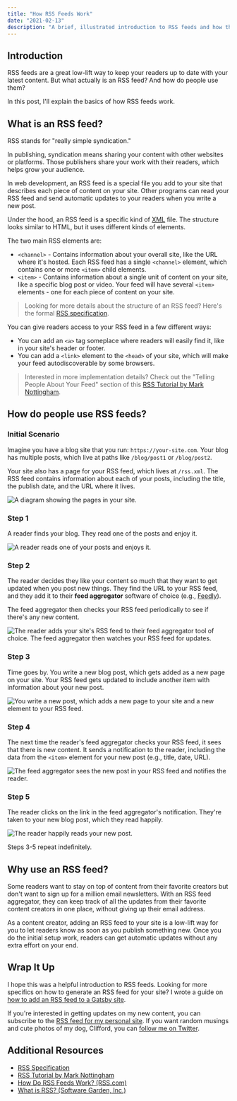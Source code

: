 ```yaml
---
title: "How RSS Feeds Work"
date: "2021-02-13"
description: "A brief, illustrated introduction to RSS feeds and how they work."
---
```


## Introduction

RSS feeds are a great low-lift way to keep your readers up to date with your latest content. But what actually is an RSS feed? And how do people use them?

In this post, I'll explain the basics of how RSS feeds work.
## What is an RSS feed?

RSS stands for "really simple syndication."

In publishing, syndication means sharing your content with other websites or platforms. Those publishers share your work with their readers, which helps grow your audience.

In web development, an RSS feed is a special file you add to your site that describes each piece of content on your site. Other programs can read your RSS feed and send automatic updates to your readers when you write a new post.

Under the hood, an RSS feed is a specific kind of [XML](https://developer.mozilla.org/en-US/docs/Web/XML/XML_introduction) file. The structure looks similar to HTML, but it uses different kinds of elements.

The two main RSS elements are:

* `<channel>` - Contains information about your overall site, like the URL where it's hosted. Each RSS feed has a single `<channel>` element, which contains one or more `<item>` child elements.
* `<item>` - Contains information about a single unit of content on your site, like a specific blog post or video. Your feed will have several `<item>` elements - one for each piece of content on your site.

> Looking for more details about the structure of an RSS feed? Here's the formal [RSS specification](https://www.rssboard.org/rss-specification).

You can give readers access to your RSS feed in a few different ways:

* You can add an `<a>` tag someplace where readers will easily find it, like in your site's header or footer.
* You can add a `<link>` element to the `<head>` of your site, which will make your feed autodiscoverable by some browsers.

> Interested in more implementation details? Check out the "Telling People About Your Feed" section of this [RSS Tutorial by Mark Nottingham](https://www.mnot.net/rss/tutorial/).

## How do people use RSS feeds?

### Initial Scenario

Imagine you have a blog site that you run: `https://your-site.com`. Your blog has multiple posts, which live at paths like `/blog/post1` or `/blog/post2`.

Your site also has a page for your RSS feed, which lives at `/rss.xml`. The RSS feed contains information about each of your posts, including the title, the publish date, and the URL where it lives.

![A diagram showing the pages in your site.](./step-0.png)

### Step 1

A reader finds your blog. They read one of the posts and enjoy it.

![A reader reads one of your posts and enjoys it.](./step-1.png)

### Step 2

The reader decides they like your content so much that they want to get updated when you post new things. They find the URL to your RSS feed, and they add it to their **feed aggregator** software of choice (e.g., [Feedly](https://feedly.com/)).

The feed aggregator then checks your RSS feed periodically to see if there's any new content.

![The reader adds your site's RSS feed to their feed aggregator tool of choice. The feed aggregator then watches your RSS feed for updates.](./step-2.png)

### Step 3

Time goes by. You write a new blog post, which gets added as a new page on your site. Your RSS feed gets updated to include another item with information about your new post.

![You write a new post, which adds a new page to your site and a new <item> element to your RSS feed.](./step-3.png)

### Step 4

The next time the reader's feed aggregator checks your RSS feed, it sees that there is new content. It sends a notification to the reader, including the data from the `<item>` element for your new post (e.g., title, date, URL).

![The feed aggregator sees the new post in your RSS feed and notifies the reader.](./step-4.png)

### Step 5

The reader clicks on the link in the feed aggregator's notification. They're taken to your new blog post, which they read happily.

![The reader happily reads your new post.](./step-5.png)

Steps 3-5 repeat indefinitely.

## Why use an RSS feed?

Some readers want to stay on top of content from their favorite creators but don't want to sign up for a million email newsletters. With an RSS feed aggregator, they can keep track of all the updates from their favorite content creators in one place, without giving up their email address.

As a content creator, adding an RSS feed to your site is a low-lift way for you to let readers know as soon as you publish something new. Once you do the initial setup work, readers can get automatic updates without any extra effort on your end.

## Wrap It Up

I hope this was a helpful introduction to RSS feeds. Looking for more specifics on how to generate an RSS feed for your site? I wrote a guide on [how to add an RSS feed to a Gatsby site](/blog/gatsby-rss-feed).

If you're interested in getting updates on my new content, you can subscribe to the [RSS feed for my personal site](/rss.xml). If you want random musings and cute photos of my dog, Clifford, you can [follow me on Twitter](https://twitter.com/meganesulli).

## Additional Resources

* [RSS Specification](https://www.rssboard.org/rss-specification)
* [RSS Tutorial by Mark Nottingham](https://www.mnot.net/rss/tutorial/)
* [How Do RSS Feeds Work? (RSS.com)](https://rss.com/blog/how-do-rss-feeds-work/)
* [What is RSS? (Software Garden, Inc.)](https://rss.softwaregarden.com/aboutrss.html)